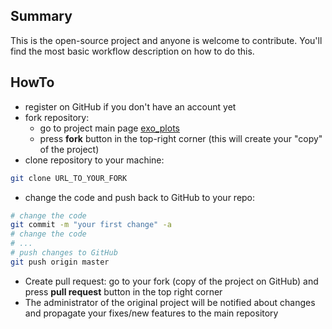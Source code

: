 ## Summary

This is the open-source project and anyone is welcome to contribute. You'll
find the most basic workflow description on how to do this.

## HowTo

- register on GitHub if you don't have an account yet
- fork repository:
    - go to project main page [exo_plots](https://github.com/ksamdev/exo_plots)
    - press **fork** button in the top-right corner (this will create
      your "copy" of the project)
- clone repository to your machine:

```bash
git clone URL_TO_YOUR_FORK
```

- change the code and push back to GitHub to your repo:

```bash
# change the code
git commit -m "your first change" -a
# change the code
# ...
# push changes to GitHub
git push origin master
```

- Create pull request: go to your fork (copy of the project on GitHub) and
press **pull request** button in the top right corner
- The administrator of the original project will be notified about changes and
propagate your fixes/new features to the main repository
